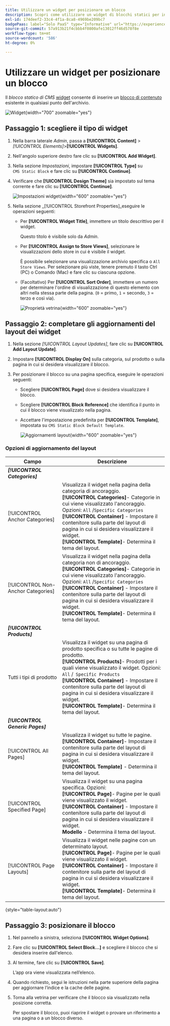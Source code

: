 ```yaml
---
title: Utilizzare un widget per posizionare un blocco
description: Scopri come utilizzare un widget di blocchi statici per inserire un contenuto esistente quasi ovunque all’interno del tuo store.
exl-id: 174deef2-33c4-4f1a-8ca8-4969be209bc7
badgePaas: label="Solo PaaS" type="Informative" url="https://experienceleague.adobe.com/en/docs/commerce/user-guides/product-solutions" tooltip="Applicabile solo ai progetti Adobe Commerce on Cloud (infrastruttura PaaS gestita da Adobe) e ai progetti on-premise."
source-git-commit: 57a913b21f4cbbb4f0800afe13012ff46d578f8e
workflow-type: tm+mt
source-wordcount: '586'
ht-degree: 0%

---
```


# Utilizzare un widget per posizionare un blocco

Il _blocco statico di CMS_ [widget](widgets.md) consente di inserire un [blocco di contenuto](blocks.md) esistente in qualsiasi punto dell&#39;archivio.

![Widget](./assets/widgets.png){width="700" zoomable="yes"}

## Passaggio 1: scegliere il tipo di widget

1. Nella barra laterale _Admin_, passa a **[!UICONTROL Content]** > _[!UICONTROL Elements]_>**[!UICONTROL Widgets]**.

1. Nell&#39;angolo superiore destro fare clic su **[!UICONTROL Add Widget]**.

1. Nella sezione _Impostazioni_, impostare **[!UICONTROL Type]** su `CMS Static Block` e fare clic su **[!UICONTROL Continue]**.

1. Verificare che **[!UICONTROL Design Theme]** sia impostato sul tema corrente e fare clic su **[!UICONTROL Continue]**.

   ![Impostazioni widget](./assets/widget-settings.png){width="600" zoomable="yes"}

1. Nella sezione _[!UICONTROL Storefront Properties]_eseguire le operazioni seguenti:

   - Per **[!UICONTROL Widget Title]**, immettere un titolo descrittivo per il widget.

     Questo titolo è visibile solo da _Admin_.

   - Per **[!UICONTROL Assign to Store Views]**, selezionare le visualizzazioni dello store in cui è visibile il widget.

     È possibile selezionare una visualizzazione archivio specifica o `All Store Views`. Per selezionare più viste, tenere premuto il tasto Ctrl (PC) o Comando (Mac) e fare clic su ciascuna opzione.

   - (Facoltativo) Per **[!UICONTROL Sort Order]**, immettere un numero per determinare l&#39;ordine di visualizzazione di questo elemento con altri nella stessa parte della pagina. (`0` = primo, `1` = secondo, `3` = terzo e così via).

     ![Proprietà vetrina](./assets/widget-storefront-properties.png){width="600" zoomable="yes"}

## Passaggio 2: completare gli aggiornamenti del layout dei widget

1. Nella sezione _[!UICONTROL Layout Updates]_, fare clic su **[!UICONTROL Add Layout Update]**.

1. Impostare **[!UICONTROL Display On]** sulla categoria, sul prodotto o sulla pagina in cui si desidera visualizzare il blocco.

1. Per posizionare il blocco su una pagina specifica, eseguire le operazioni seguenti:

   - Scegliere **[!UICONTROL Page]** dove si desidera visualizzare il blocco.

   - Scegliere **[!UICONTROL Block Reference]** che identifica il punto in cui il blocco viene visualizzato nella pagina.

   - Accettare l&#39;impostazione predefinita per **[!UICONTROL Template]**, impostata su `CMS Static Block Default Template`.

     ![Aggiornamenti layout](./assets/widget-layout-update-home-page.png){width="600" zoomable="yes"}

### Opzioni di aggiornamento del layout

| Campo | Descrizione |
|--- |--- |
| **_[!UICONTROL Categories]_** |  |
| [!UICONTROL Anchor Categories] | Visualizza il widget nella pagina della categoria di ancoraggio.<br/>**[!UICONTROL Categories]**- Categorie in cui viene visualizzato l&#39;ancoraggio. Opzioni: `All` /`Specific Categories`<br/>**[!UICONTROL Container]** - Impostare il contenitore sulla parte del layout di pagina in cui si desidera visualizzare il widget.<br/>**[!UICONTROL Template]**- Determina il tema del layout. |
| [!UICONTROL Non-Anchor Categories] | Visualizza il widget nella pagina della categoria non di ancoraggio.<br/>**[!UICONTROL Categories]**- Categorie in cui viene visualizzato l&#39;ancoraggio. Opzioni: `All` /`Specific Categories`<br/>**[!UICONTROL Container]** - Impostare il contenitore sulla parte del layout di pagina in cui si desidera visualizzare il widget.<br/>**[!UICONTROL Template]**- Determina il tema del layout. |
| **_[!UICONTROL Products]_** |  |
| Tutti i tipi di prodotto | Visualizza il widget su una pagina di prodotto specifica o su tutte le pagine di prodotto. <br/>**[!UICONTROL Products]**- Prodotti per i quali viene visualizzato il widget. Opzioni: `All` /` Specific Products`<br/>**[!UICONTROL Container]** - Impostare il contenitore sulla parte del layout di pagina in cui si desidera visualizzare il widget.<br/>**[!UICONTROL Template]**- Determina il tema del layout. |
| **_[!UICONTROL Generic Pages]_** |  |
| [!UICONTROL All Pages] | Visualizza il widget su tutte le pagine. <br/>**[!UICONTROL Container]**- Impostare il contenitore sulla parte del layout di pagina in cui si desidera visualizzare il widget.<br/>**[!UICONTROL Template]** - Determina il tema del layout. |
| [!UICONTROL Specified Page] | Visualizza il widget su una pagina specifica. Opzioni:<br/>**[!UICONTROL Page]**- Pagine per le quali viene visualizzato il widget.<br/>**[!UICONTROL Container]** - Impostare il contenitore sulla parte del layout di pagina in cui si desidera visualizzare il widget.<br/>**Modello** - Determina il tema del layout. |
| [!UICONTROL Page Layouts] | Visualizza il widget nelle pagine con un determinato layout. <br/>**[!UICONTROL Page]**- Pagine per le quali viene visualizzato il widget.<br/>**[!UICONTROL Container]** - Impostare il contenitore sulla parte del layout di pagina in cui si desidera visualizzare il widget.<br/>**[!UICONTROL Template]**- Determina il tema del layout. |

{style="table-layout:auto"}

## Passaggio 3: posizionare il blocco

1. Nel pannello a sinistra, seleziona **[!UICONTROL Widget Options]**.

1. Fare clic su **[!UICONTROL Select Block…]** e scegliere il blocco che si desidera inserire dall&#39;elenco.

1. Al termine, fare clic su **[!UICONTROL Save]**.

   L’app ora viene visualizzata nell’elenco.

1. Quando richiesto, segui le istruzioni nella parte superiore della pagina per aggiornare l’indice e la cache delle pagine.

1. Torna alla vetrina per verificare che il blocco sia visualizzato nella posizione corretta.

   Per spostare il blocco, puoi riaprire il widget o provare un riferimento a una pagina o a un blocco diverso.
